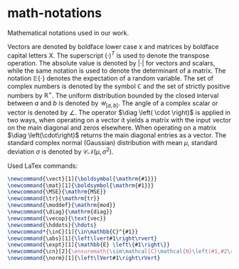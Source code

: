# math-notations
Mathematical notations used in our work.


Vectors are denoted by boldface lower case $\boldsymbol{\mathrm{x}}$ and matrices by boldface capital letters $\boldsymbol{\mathrm{X}}$.
The superscript ${(\cdot)}^T$ is used to denote the transpose operation. The absolute value is denoted by $\left\lvert \cdot \right\rvert$ for vectors and scalars, while the same notation is used to denote the determinant of a matrix.
The notation $\mathbb{E} \left\lbrace \cdot \right\rbrace$ denotes the expectation of a random variable. The set of complex numbers is denoted by the symbol $\mathbb{C}$ and the set of strictly positive numbers by $\mathbb{R}^+$. The uniform distribution bounded by the closed interval between $a$ and $b$ is denoted by $\mathcal{U}_{[a, b]}$. The angle of a complex scalar or vector is denoted by $\angle$. The operator $\diag \left( \cdot \right)$ is applied in two ways, when operating on a vector it yields a matrix with the input vector on the main diagonal and zeros elsewhere. When operating on a matrix $\diag \left(\cdot\right)$ returns the main diagonal entries as a vector. The standard complex normal (Gaussian) distribution with mean $\mu$, standard deviation $\sigma$ is denoted by $\mathcal{C}\mathcal{N}\left(\mu,\sigma^2\right)$.


Used LaTex commands:
```latex
\newcommand{\vect}[1]{\boldsymbol{\mathrm{#1}}}
\newcommand{\mat}[1]{\boldsymbol{\mathrm{#1}}}
\newcommand{\MSE}{\mathrm{MSE}}
\newcommand{\tr}{\mathrm{tr}}
\newcommand{\moddef}{\mathrm{mod}}
\newcommand{\diag}{\mathrm{diag}}
\newcommand{\vecop}{\text{vec}}
\newcommand{\hddots}{\hdots}
\newcommand*{\inC}[1]{\in\mathbb{C}^{#1}}
\newcommand{\abs}[1]{\left\lvert#1\right\rvert}
\newcommand{\expt}[1]{\mathbb{E} \left\{#1\right\}}
\newcommand{\cn}[2]{\ensuremath{\sim\mathcal{C}\mathcal{N}\left(#1,#2\right)}}
\newcommand{\norm}[1]{\left\lVert#1\right\rVert}
```
